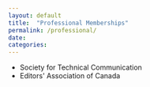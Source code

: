 ```yaml
---
layout: default
title:  "Professional Memberships"
permalink: /professional/
date:
categories:
---
```


* Society for Technical Communication
* Editors' Association of Canada
